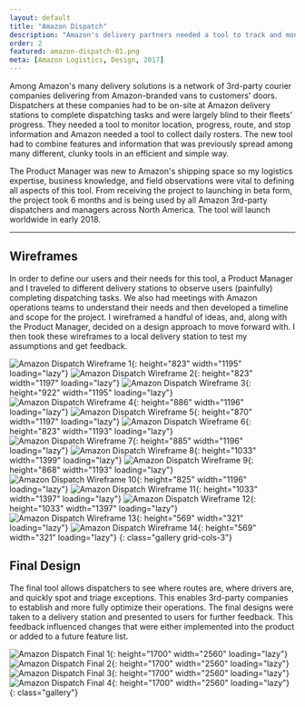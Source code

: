 ```yaml
---
layout: default
title: "Amazon Dispatch"
description: "Amazon's delivery partners needed a tool to track and monitor driver location, progress, route, and stop information."
order: 2
featured: amazon-dispatch-01.png
meta: [Amazon Logistics, Design, 2017]
---
```


Among Amazon's many delivery solutions is a network of 3rd-party courier companies delivering from Amazon-branded vans to customers' doors. Dispatchers at these companies had to be on-site at Amazon delivery stations to complete dispatching tasks and were largely blind to their fleets' progress. They needed a tool to monitor location, progress, route, and stop information and Amazon needed a tool to collect daily rosters. The new tool had to combine features and information that was previously spread among many different, clunky tools in an efficient and simple way.

The Product Manager was new to Amazon's shipping space so my logistics expertise, business knowledge, and field observations were vital to defining all aspects of this tool. From receiving the project to launching in beta form, the project took 6 months and is being used by all Amazon 3rd-party dispatchers and managers across North America. The tool will launch worldwide in early 2018.

---

## Wireframes

In order to define our users and their needs for this tool, a Product Manager and I traveled to different delivery stations to observe users (painfully) completing dispatching tasks. We also had meetings with Amazon operations teams to understand their needs and then developed a timeline and scope for the project. I wireframed a handful of ideas, and, along with the Product Manager, decided on a design approach to move forward with. I then took these wireframes to a local delivery station to test my assumptions and get feedback.

![Amazon Dispatch Wireframe 1](/images/projects/amazon-dispatch-wf-01.png){: height="823" width="1195" loading="lazy"}
![Amazon Dispatch Wireframe 2](/images/projects/amazon-dispatch-wf-04.png){: height="823" width="1197" loading="lazy"}
![Amazon Dispatch Wireframe 3](/images/projects/amazon-dispatch-wf-07.png){: height="922" width="1195" loading="lazy"}
![Amazon Dispatch Wireframe 4](/images/projects/amazon-dispatch-wf-10.png){: height="886" width="1196" loading="lazy"}
![Amazon Dispatch Wireframe 5](/images/projects/amazon-dispatch-wf-02.png){: height="870" width="1197" loading="lazy"}
![Amazon Dispatch Wireframe 6](/images/projects/amazon-dispatch-wf-05.png){: height="823" width="1193" loading="lazy"}
![Amazon Dispatch Wireframe 7](/images/projects/amazon-dispatch-wf-08.png){: height="885" width="1196" loading="lazy"}
![Amazon Dispatch Wireframe 8](/images/projects/amazon-dispatch-wf-11.png){: height="1033" width="1399" loading="lazy"}
![Amazon Dispatch Wireframe 9](/images/projects/amazon-dispatch-wf-03.png){: height="868" width="1193" loading="lazy"}
![Amazon Dispatch Wireframe 10](/images/projects/amazon-dispatch-wf-06.png){: height="825" width="1196" loading="lazy"}
![Amazon Dispatch Wireframe 11](/images/projects/amazon-dispatch-wf-09.png){: height="1033" width="1397" loading="lazy"}
![Amazon Dispatch Wireframe 12](/images/projects/amazon-dispatch-wf-12.png){: height="1033" width="1397" loading="lazy"}
![Amazon Dispatch Wireframe 13](/images/projects/amazon-dispatch-wf-13.png){: height="569" width="321" loading="lazy"}
![Amazon Dispatch Wireframe 14](/images/projects/amazon-dispatch-wf-14.png){: height="569" width="321" loading="lazy"}
{: class="gallery grid-cols-3"}

## Final Design

The final tool allows dispatchers to see where routes are, where drivers are, and quickly spot and triage exceptions. This enables 3rd-party companies to establish and more fully optimize their operations. The final designs were taken to a delivery station and presented to users for further feedback. This feedback influenced changes that were either implemented into the product or added to a future feature list.

![Amazon Dispatch Final 1](/images/projects/amazon-dispatch-01.png){: height="1700" width="2560" loading="lazy"}
![Amazon Dispatch Final 2](/images/projects/amazon-dispatch-02.png){: height="1700" width="2560" loading="lazy"}
![Amazon Dispatch Final 3](/images/projects/amazon-dispatch-03.png){: height="1700" width="2560" loading="lazy"}
![Amazon Dispatch Final 4](/images/projects/amazon-dispatch-04.png){: height="1700" width="2560" loading="lazy"}
{: class="gallery"}

